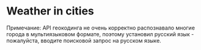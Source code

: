 # Weather in cities

Примечание: API геокодинга не очень корректно распознавало многие города в мультиязыковом формате,
поэтому установил русский язык - пожалуйста, вводите поисковой запрос на русском языке.
